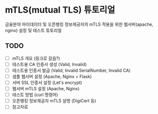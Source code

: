 # mTLS(mutual TLS) 튜토리얼
금융분야 마이데이터 및 오픈뱅킹 정보제공자의 mTLS 적용을 위한 웹서버(apache, nginx) 설정 및 테스트 튜토리얼

## TODO
- [ ] mTLS 개요 (링크로 갈음?)
- [ ] 테스트용 CA 인증서 생성 (Valid, Invalid)
- [ ] 테스트용 인증서 발급 (Valid, Invalid SerialNumber, Invalid CA)
- [ ] 샘플 웹서버 설정 (Apache, Nginx + Flask)
- [ ] 서버 SSL 인증서 설정 (Let's encrypt)
- [ ] 웹서버 mTLS 설정 (Apache, Nginx)
- [ ] 테스트 방법 (curl 명령어)
- [ ] 오픈뱅킹 정보제공자 mTLS 설명 (DigiCert 등)
- [ ] 참고자료
